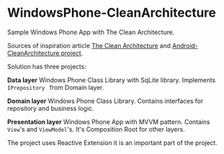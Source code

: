 # WindowsPhone-CleanArchitecture
Sample Windows Phone App with The Clean Architecture.

Sources of inspiration article [The Clean Architecture] and [Android-CleanArchitecture project].

Solution has three projects:

**Data layer**
Windows Phone Class Library with SqLite library.
 Implements `IPrepository ` from Domain layer.

**Domain layer**
Windows Phone Class Library.
Contains interfaces for repository and business logic.

**Presentation layer**
Windows Phone App with MVVM pattern. Contains `View`'s and `ViewModel`'s. It's Composition Root for other layers.

The project uses Reactive Extension it is an important part of the project.





[The Clean Architecture]: http://blog.8thlight.com/uncle-bob/2012/08/13/the-clean-architecture.html
[Android-CleanArchitecture project]: https://github.com/android10/Android-CleanArchitecture
